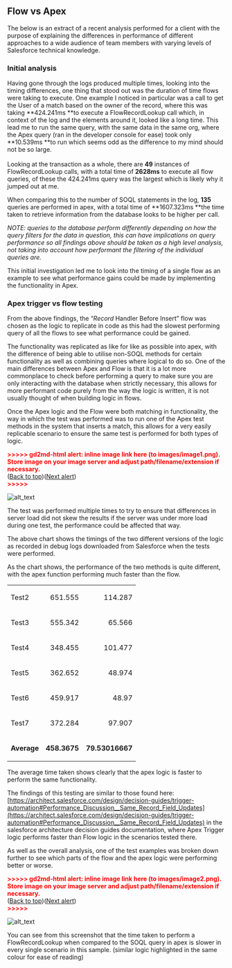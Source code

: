 ## Flow vs Apex
The below is an extract of a recent analysis performed for a client with the purpose of explaining the differences in performance of different approaches to a wide audience of team members with varying levels of Salesforce technical knowledge. 

### Initial analysis

Having gone through the logs produced multiple times, looking into the timing differences, one thing that stood out was the duration of time flows were taking to execute. One example I noticed in particular was a call to get the User of a match based on the owner of the record, where this was taking **424.241ms **to execute a FlowRecordLookup call which, in context of the log and the elements around it, looked like a long time. This lead me to run the same query, with the same data in the same org, where the Apex query (ran in the developer console for ease) took only **10.539ms **to run which seems odd as the difference to my mind should not be so large. \
 \
Looking at the transaction as a whole, there are **49** instances of FlowRecordLookup calls, with a total time of **2628ms** to execute all flow queries, of these the 424.241ms query was the largest which is likely why it jumped out at me.

When comparing this to the number of SOQL statements in the log, **135** queries are performed in apex, with a total time of **1607.323ms **the time taken to retrieve information from the database looks to be higher per call.

_NOTE: queries to the database perform differently depending on how the query filters for the data in question, this can have implications on query performance so all findings above should be taken as a high level analysis, not taking into account how performant the filtering of the individual queries are._

This initial investigation led me to look into the timing of a single flow as an example to see what performance gains could be made by implementing the functionality in Apex.


### Apex trigger vs flow testing

From the above findings, the “_Record_ Handler Before Insert” flow was chosen as the logic to replicate in code as this had the slowest performing query of all the flows to see what performance could be gained.

The functionality was replicated as like for like as possible into apex, with the difference of being able to utilise non-SOQL methods for certain functionality as well as combining queries where logical to do so. One of the main differences between Apex and Flow is that it is a lot more commonplace to check before performing a query to make sure you are only interacting with the database when strictly necessary, this allows for more performant code purely from the way the logic is written, it is not usually thought of when building logic in flows.

Once the Apex logic and the Flow were both matching in functionality, the way in which the test was performed was to run one of the Apex test methods in the system that inserts a match, this allows for a very easily replicable scenario to ensure the same test is performed for both types of logic.



<p id="gdcalert1" ><span style="color: red; font-weight: bold">>>>>>  gd2md-html alert: inline image link here (to images/image1.png). Store image on your image server and adjust path/filename/extension if necessary. </span><br>(<a href="#">Back to top</a>)(<a href="#gdcalert2">Next alert</a>)<br><span style="color: red; font-weight: bold">>>>>> </span></p>


![alt_text](images/image1.png "image_tooltip")
 

The test was performed multiple times to try to ensure that differences in server load did not skew the results if the server was under more load during one test, the performance could be affected that way.

The above chart shows the timings of the two different versions of the logic as recorded in debug logs downloaded from Salesforce when the tests were performed.

As the chart shows, the performance of the two methods is quite different, with the apex function performing much faster than the flow.


<table>
  <tr>
   <td>Test2
   </td>
   <td><p style="text-align: right">
651.555</p>

   </td>
   <td><p style="text-align: right">
114.287</p>

   </td>
  </tr>
  <tr>
   <td>Test3
   </td>
   <td><p style="text-align: right">
555.342</p>

   </td>
   <td><p style="text-align: right">
65.566</p>

   </td>
  </tr>
  <tr>
   <td>Test4
   </td>
   <td><p style="text-align: right">
348.455</p>

   </td>
   <td><p style="text-align: right">
101.477</p>

   </td>
  </tr>
  <tr>
   <td>Test5
   </td>
   <td><p style="text-align: right">
362.652</p>

   </td>
   <td><p style="text-align: right">
48.974</p>

   </td>
  </tr>
  <tr>
   <td>Test6
   </td>
   <td><p style="text-align: right">
459.917</p>

   </td>
   <td><p style="text-align: right">
48.97</p>

   </td>
  </tr>
  <tr>
   <td>Test7
   </td>
   <td><p style="text-align: right">
372.284</p>

   </td>
   <td><p style="text-align: right">
97.907</p>

   </td>
  </tr>
  <tr>
   <td><strong>Average</strong>
   </td>
   <td><p style="text-align: right">
<strong>458.3675</strong></p>

   </td>
   <td><p style="text-align: right">
<strong>79.53016667</strong></p>

   </td>
  </tr>
</table>


The average time taken shows clearly that the apex logic is faster to perform the same functionality.

The findings of this testing are similar to those found here: [https://architect.salesforce.com/design/decision-guides/trigger-automation#Performance_Discussion__Same_Record_Field_Updates](https://architect.salesforce.com/design/decision-guides/trigger-automation#Performance_Discussion__Same_Record_Field_Updates) in the salesforce architecture decision guides documentation, where Apex Trigger logic performs faster than Flow logic in the scenarios tested there. 

As well as the overall analysis, one of the test examples was broken down further to see which parts of the flow and the apex logic were performing better or worse.



<p id="gdcalert2" ><span style="color: red; font-weight: bold">>>>>>  gd2md-html alert: inline image link here (to images/image2.png). Store image on your image server and adjust path/filename/extension if necessary. </span><br>(<a href="#">Back to top</a>)(<a href="#gdcalert3">Next alert</a>)<br><span style="color: red; font-weight: bold">>>>>> </span></p>


![alt_text](images/image2.png "image_tooltip")


You can see from this screenshot that the time taken to perform a FlowRecordLookup when compared to the SOQL query in apex is slower in every single scenario in this sample. (similar logic highlighted in the same colour for ease of reading)
